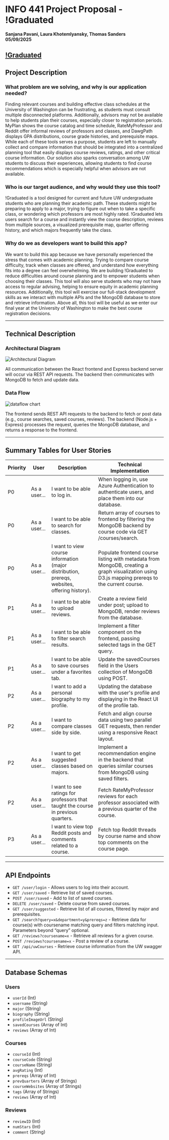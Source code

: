 # INFO 441 Project Proposal - !Graduated  
**Sanjana Pavani, Laura Khotemlyansky, Thomas Sanders**  
**05/09/2025**

[!Graduated](https://graduated-q0lj.onrender.com/)
---

## Project Description

### What problem are we solving, and why is our application needed?

Finding relevant courses and building effective class schedules at the University of Washington can be frustrating, as students must consult multiple disconnected platforms. Additionally, advisors may not be available to help students plan their courses, especially closer to registration periods. MyPlan shows the course catalog and time schedule, RateMyProfessor and Reddit offer informal reviews of professors and classes, and DawgPath displays GPA distributions, course grade histories, and prerequisite maps. While each of these tools serves a purpose, students are left to manually collect and compare information that should be integrated into a centralized planning tool that easily displays course reviews, ratings, and other critical course information. Our solution also sparks conversation among UW students to discuss their experiences, allowing students to find course recommendations which is especially helpful when advisors are not available.

### Who is our target audience, and why would they use this tool?

!Graduated is a tool designed for current and future UW undergraduate students who are planning their academic path. These students might be preparing to apply to a major, trying to figure out when to take a specific class, or wondering which professors are most highly rated. !Graduated lets users search for a course and instantly view the course description, reviews from multiple sources, a visualized prerequisite map, quarter offering history, and which majors frequently take the class.

### Why do we as developers want to build this app?

We want to build this app because we have personally experienced the stress that comes with academic planning. Trying to compare course difficulty, track when classes are offered, and understand how everything fits into a degree can feel overwhelming. We are building !Graduated to reduce difficulties around course planning and to empower students when choosing their classes. This tool will also serve students who may not have access to regular advising, helping to ensure equity in academic planning resources. Additionally, this tool will exercise our full-stack development skills as we interact with multiple APIs and the MongoDB database to store and retrieve information. Above all, this tool will be useful as we enter our final year at the University of Washington to make the best course registration decisions.

---

## Technical Description

### Architectural Diagram

![Architectural Diagram](https://github.com/info441-sp25/final-project-441/blob/main/pics_for_readme/Architectural%20Diagram.jpg)

All communication between the React frontend and Express backend server will occur via REST API requests. The backend then communicates with MongoDB to fetch and update data.

### Data Flow

![dataflow chart](https://github.com/info441-sp25/final-project-441/blob/main/pics_for_readme/dataflow_diagram.jpg?raw=true)

The frontend sends REST API requests to the backend to fetch or post data (e.g., course searches, saved courses, reviews). The backend (Node.js + Express) processes the request, queries the MongoDB database, and returns a response to the frontend.

---

## Summary Tables for User Stories

| Priority | User | Description | Technical Implementation |
|----------|------|-------------|---------------------------|
| P0 | As a user… | I want to be able to log in. | When logging in, use Azure Authentication to authenticate users, and place them into our database. |
| P0 | As a user… | I want to be able to search for classes. | Return array of courses to frontend by filtering the MongoDB backend by course code via GET /courses/search. |
| P0 | As a user… | I want to view course information (major distribution, prereqs, websites, offering history). | Populate frontend course listing with metadata from MongoDB, creating a graph visualization using D3.js mapping prereqs to the current course. |
| P1 | As a user… | I want to be able to upload reviews. | Create a review field under post; upload to MongoDB, render reviews from the database. |
| P1 | As a user… | I want to be able to filter search results. | Implement a filter component on the frontend, passing selected tags in the GET query. |
| P1 | As a user… | I want to be able to save courses under a favorites tab. | Update the savedCourses field in the Users collection of MongoDB using POST. |
| P2 | As a user… | I want to add a personal biography to my profile. | Updating the database with the user's profile and displaying in the React UI of the profile tab. |
| P2 | As a user… | I want to compare classes side by side. | Fetch and align course data using two parallel GET requests, then render using a responsive React layout. |
| P2 | As a user… | I want to get suggested classes based on majors. | Implement a recommendation engine in the backend that queries similar courses from MongoDB using saved filters. |
| P2 | As a user… | I want to see ratings for professors that taught the course in previous quarters. | Fetch RateMyProfessor reviews for each professor associated with a previous quarter of the course. |
| P3 | As a user… | I want to view top Reddit posts and comments related to a course. | Fetch top Reddit threads by course name and show top comments on the course page. |

---

## API Endpoints

- `GET /user/login` - Allows users to log into their account.  
- `GET /user/saved` - Retrieve list of saved courses.  
- `POST /user/saved` - Add to list of saved courses.  
- `DELETE /user/saved` - Delete course from saved courses.  
- `GET /user/suggested` - Retrieve list of all courses, filtered by major and prerequisites.  
- `GET /search?query=x&department=y&prereqs=z` - Retrieve data for course(s) with coursename matching query and filters matching input. Parameters beyond “query” optional.  
- `GET /reviews?coursename=x` - Retrieve all reviews for a given course.  
- `POST /reviews?coursename=x` - Post a review of a course.  
- `GET /api/uwCourses` - Retrieve course information from the UW swagger API.  

---

## Database Schemas

### Users

- `userId` (Int)  
- `username` (String)  
- `major` (String)  
- `biography` (String)  
- `profileImageUrl` (String)  
- `savedCourses` (Array of Int)  
- `reviews` (Array of Int)  

### Courses

- `courseId` (Int)  
- `courseCode` (String)  
- `courseName` (String)  
- `avgRating` (Int)  
- `prereqs` (Array of Int)  
- `prevQuarters` (Array of Strings)  
- `courseWebsites` (Array of Strings)  
- `tags` (Array of Strings)  
- `reviews` (Array of Int)  

### Reviews

- `reviewID` (Int)  
- `numStars` (Int)  
- `comment` (String)  
